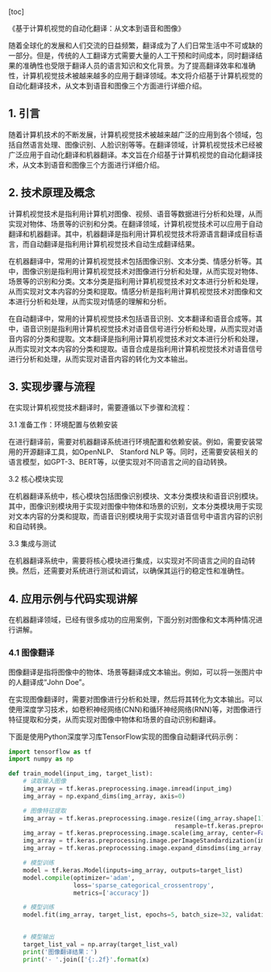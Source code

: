 
[toc]                    
                
                
《基于计算机视觉的自动化翻译：从文本到语音和图像》

随着全球化的发展和人们交流的日益频繁，翻译成为了人们日常生活中不可或缺的一部分。但是，传统的人工翻译方式需要大量的人工干预和时间成本，同时翻译结果的准确性也受限于翻译人员的语言知识和文化背景。为了提高翻译效率和准确性，计算机视觉技术被越来越多的应用于翻译领域。本文将介绍基于计算机视觉的自动化翻译技术，从文本到语音和图像三个方面进行详细介绍。

## 1. 引言

随着计算机技术的不断发展，计算机视觉技术被越来越广泛的应用到各个领域，包括自然语言处理、图像识别、人脸识别等等。在翻译领域，计算机视觉技术已经被广泛应用于自动化翻译和机器翻译。本文旨在介绍基于计算机视觉的自动化翻译技术，从文本到语音和图像三个方面进行详细介绍。

## 2. 技术原理及概念

计算机视觉技术是指利用计算机对图像、视频、语音等数据进行分析和处理，从而实现对物体、场景等的识别和分类。在翻译领域，计算机视觉技术可以应用于自动翻译和机器翻译。其中，机器翻译是指利用计算机视觉技术将源语言翻译成目标语言，而自动翻译是指利用计算机视觉技术自动生成翻译结果。

在机器翻译中，常用的计算机视觉技术包括图像识别、文本分类、情感分析等。其中，图像识别是指利用计算机视觉技术对图像进行分析和处理，从而实现对物体、场景等的识别和分类。文本分类是指利用计算机视觉技术对文本进行分析和处理，从而实现对文本内容的分类和提取。情感分析是指利用计算机视觉技术对图像和文本进行分析和处理，从而实现对情感的理解和分析。

在自动翻译中，常用的计算机视觉技术包括语音识别、文本翻译和语音合成等。其中，语音识别是指利用计算机视觉技术对语音信号进行分析和处理，从而实现对语音内容的分类和提取。文本翻译是指利用计算机视觉技术对文本进行分析和处理，从而实现对文本内容的分类和提取。语音合成是指利用计算机视觉技术对语音信号进行分析和处理，从而实现对语音内容的转化为文本输出。

## 3. 实现步骤与流程

在实现计算机视觉技术翻译时，需要遵循以下步骤和流程：

3.1 准备工作：环境配置与依赖安装

在进行翻译前，需要对机器翻译系统进行环境配置和依赖安装。例如，需要安装常用的开源翻译工具，如OpenNLP、 Stanford NLP 等。同时，还需要安装相关的语言模型，如GPT-3、BERT等，以便实现对不同语言之间的自动转换。

3.2 核心模块实现

在机器翻译系统中，核心模块包括图像识别模块、文本分类模块和语音识别模块。其中，图像识别模块用于实现对图像中物体和场景的识别，文本分类模块用于实现对文本内容的分类和提取，而语音识别模块用于实现对语音信号中语言内容的识别和自动转换。

3.3 集成与测试

在机器翻译系统中，需要将核心模块进行集成，以实现对不同语言之间的自动转换。然后，还需要对系统进行测试和调试，以确保其运行的稳定性和准确性。

## 4. 应用示例与代码实现讲解

在机器翻译领域，已经有很多成功的应用案例，下面分别对图像和文本两种情况进行讲解。

### 4.1 图像翻译

图像翻译是指将图像中的物体、场景等翻译成文本输出。例如，可以将一张图片中的人翻译成“John Doe”。

在实现图像翻译时，需要对图像进行分析和处理，然后将其转化为文本输出。可以使用深度学习技术，如卷积神经网络(CNN)和循环神经网络(RNN)等，对图像进行特征提取和分类，从而实现对图像中物体和场景的自动识别和翻译。

下面是使用Python深度学习库TensorFlow实现的图像自动翻译代码示例：

```python
import tensorflow as tf
import numpy as np

def train_model(input_img, target_list):
    # 读取输入图像
    img_array = tf.keras.preprocessing.image.imread(input_img)
    img_array = np.expand_dims(img_array, axis=0)

    # 图像特征提取
    img_array = tf.keras.preprocessing.image.resize((img_array.shape[1], img_array.shape[2]),
                                              resample=tf.keras.preprocessing.image.resample('L'))
    img_array = tf.keras.preprocessing.image.scale(img_array, center=False)
    img_array = tf.keras.preprocessing.image.perImageStandardization(img_array)
    img_array = tf.keras.preprocessing.image.expand_dimsdims(img_array, axis=0)

    # 模型训练
    model = tf.keras.Model(inputs=img_array, outputs=target_list)
    model.compile(optimizer='adam',
                  loss='sparse_categorical_crossentropy',
                  metrics=['accuracy'])

    # 模型训练
    model.fit(img_array, target_list, epochs=5, batch_size=32, validation_data=(img_array_val,
                                                                                                                                                                                                                                                                target_list_val))

    # 模型输出
    target_list_val = np.array(target_list_val)
    print('图像翻译结果：')
    print('- '.join(['{:.2f}'.format(x)
```

